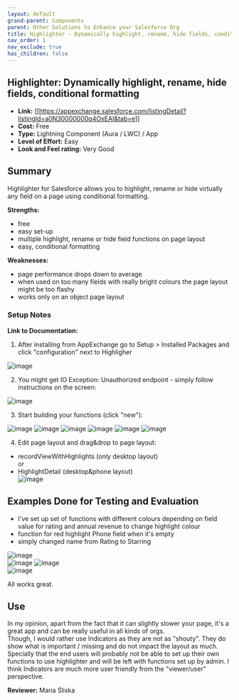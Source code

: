 ```yaml
---
layout: default
grand-parent: Components
parent: Other Solutions to Enhance your Salesforce Org
title: Highlighter - Dynamically highlight, rename, hide fields, conditional formatting
nav_order: 1
nav_exclude: true
has_children: false
---
```


## Highlighter: Dynamically highlight, rename, hide fields, conditional formatting 

* **Link:** [[https://appexchange.salesforce.com/listingDetail?listingId=a0N30000000q4OxEAI&tab=e]]
* **Cost:** Free
* **Type:** Lightning Component (Aura / LWC) / App
* **Level of Effort:** Easy
* **Look and Feel rating:** Very Good

## Summary

Highlighter for Salesforce allows you to highlight, rename or hide virtually any field on a page using conditional formatting.

**Strengths:**
- free
- easy set-up
- multiple highlight, rename or hide field functions on page layout
- easy, conditional formatting


**Weaknesses:**
- page performance drops down to average 
- when used on too many fields with really bright colours the page layout might be too flashy  
- works only on an object page layout

### Setup Notes

**Link to Documentation:**

1. After installing from AppExchange go to Setup > Installed Packages and click "configuration" next to Highligher  

![image](https://user-images.githubusercontent.com/122496928/228903907-69573dd5-68ce-4583-af41-78c2ec31f619.png)  

2. You might get IO Exception: Unauthorized endpoint - simply follow instructions on the screen:  

![image](https://user-images.githubusercontent.com/122496928/228904014-16f427ba-a342-4d8e-b166-711e551172ac.png)  

3. Start building your functions (click "new"):  

![image](https://user-images.githubusercontent.com/122496928/228906780-036f9108-02b8-4fb6-843b-05bfd134ac60.png)
![image](https://user-images.githubusercontent.com/122496928/228906831-4611305e-0959-4a2b-a740-9223ca77572a.png)
![image](https://user-images.githubusercontent.com/122496928/228906877-cad64edb-e64d-43dc-9752-6d0fa9801ef0.png)
![image](https://user-images.githubusercontent.com/122496928/228906930-1a8ef263-e513-4ff6-a1cb-4681b47ed9eb.png)
![image](https://user-images.githubusercontent.com/122496928/228907006-2deaa664-a6f9-44b2-a660-879d50632498.png)
![image](https://user-images.githubusercontent.com/122496928/228907081-8d64ddec-c796-446a-83d3-4e9bc8f29c26.png)  

4. Edit page layout and drag&drop to page layout:  
 - recordViewWithHighlights (only desktop layout)  
or  
- HighlightDetail (desktop&phone layout)  
![image](https://user-images.githubusercontent.com/122496928/228907588-558d1f2a-1855-43ee-b9ad-0391063ce620.png)


## Examples Done for Testing and Evaluation

- I've set up set of functions with different colours depending on field value for rating and annual revenue to change highlight colour
- function for red highlight Phone field when it's empty
- simply changed name from Rating to Starring  

![image](https://user-images.githubusercontent.com/122496928/228910516-d8571120-fbd7-451e-bf7f-fda24fa53947.png)  
![image](https://user-images.githubusercontent.com/122496928/228911385-8aabfca3-8c4b-44aa-86f2-9e2e1df98aaf.png)
![image](https://user-images.githubusercontent.com/122496928/228910651-a00f177a-e803-459a-a1ec-f40c225ab643.png)  
![image](https://user-images.githubusercontent.com/122496928/228912629-0bff4b32-aa0c-4f93-b070-07651a2e0b1d.png)

All works great.

## Use

In my opinion, apart from the fact that it can slightly slower your page, it's a great app and can be really useful in all kinds of orgs.  
Though, I would rather use Indicators as they are not as "shouty". They do show what is important / missing and do not impact the layout as much.
Specially that the end users will probably not be able to set up their own functions to use highlighter and will be left with functions set up by admin.
I think Indicators are much more user friendly from the "viewer/user" perspective.

**Reviewer:** Maria Śliska